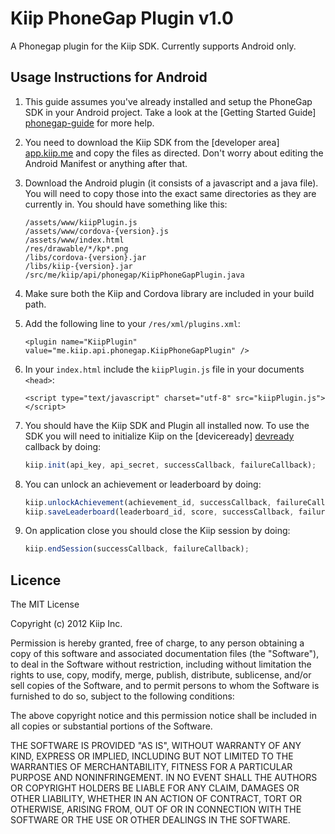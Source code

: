 Kiip PhoneGap Plugin v1.0
===============

A Phonegap plugin for the Kiip SDK. Currently supports Android only.

Usage Instructions for Android
------------------------------

1. This guide assumes you've already installed and setup the PhoneGap SDK in your Android project. Take a look at the [Getting Started Guide] [phonegap-guide] for more help.

2. You need to download the Kiip SDK from the [developer area] [app.kiip.me]  and copy the files as directed. Don't worry about editing the Android Manifest or anything after that.

3. Download the Android plugin (it consists of a javascript and a java file). You will need to copy those into the exact same directories as they are currently in. You should have something like this:

    ```
    /assets/www/kiipPlugin.js
    /assets/www/cordova-{version}.js
    /assets/www/index.html
    /res/drawable/*/kp*.png
    /libs/cordova-{version}.jar
    /libs/kiip-{version}.jar
    /src/me/kiip/api/phonegap/KiipPhoneGapPlugin.java
    ```

4. Make sure both the Kiip and Cordova library are included in your build path.

5. Add the following line to your `/res/xml/plugins.xml`:

   ```
   <plugin name="KiipPlugin" value="me.kiip.api.phonegap.KiipPhoneGapPlugin" />
   ```

6. In your `index.html` include the `kiipPlugin.js` file in your documents `<head>`:

    ```
    <script type="text/javascript" charset="utf-8" src="kiipPlugin.js"></script>
    ```

7. You should have the Kiip SDK and Plugin all installed now. To use the SDK you will need to initialize Kiip on the [deviceready] [devready] callback by doing:

    ``` javascript
    kiip.init(api_key, api_secret, successCallback, failureCallback);
    ```

8. You can unlock an achievement or leaderboard by doing:

    ``` javascript
    kiip.unlockAchievement(achievement_id, successCallback, failureCallback);
    kiip.saveLeaderboard(leaderboard_id, score, successCallback, failureCallback);
    ```

9. On application close you should close the Kiip session by doing:

    ``` javascript
    kiip.endSession(successCallback, failureCallback);
    ```

[phonegap-guide]: http://docs.phonegap.com/en/1.7.0/guide_getting-started_android_index.md.html#Getting%20Started%20with%20Android
[app.kiip.me]: https://app.kiip.me/
[devready]: http://docs.phonegap.com/en/1.7.0/cordova_events_events.md.html#deviceready

Licence
------------------------------

The MIT License

Copyright (c) 2012 Kiip Inc.

Permission is hereby granted, free of charge, to any person obtaining a copy of this software and associated documentation files (the "Software"), to deal in the Software without restriction, including without limitation the rights to use, copy, modify, merge, publish, distribute, sublicense, and/or sell copies of the Software, and to permit persons to whom the Software is furnished to do so, subject to the following conditions:

The above copyright notice and this permission notice shall be included in all copies or substantial portions of the Software.

THE SOFTWARE IS PROVIDED "AS IS", WITHOUT WARRANTY OF ANY KIND, EXPRESS OR IMPLIED, INCLUDING BUT NOT LIMITED TO THE WARRANTIES OF MERCHANTABILITY, FITNESS FOR A PARTICULAR PURPOSE AND NONINFRINGEMENT. IN NO EVENT SHALL THE AUTHORS OR COPYRIGHT HOLDERS BE LIABLE FOR ANY CLAIM, DAMAGES OR OTHER LIABILITY, WHETHER IN AN ACTION OF CONTRACT, TORT OR OTHERWISE, ARISING FROM, OUT OF OR IN CONNECTION WITH THE SOFTWARE OR THE USE OR OTHER DEALINGS IN THE SOFTWARE.